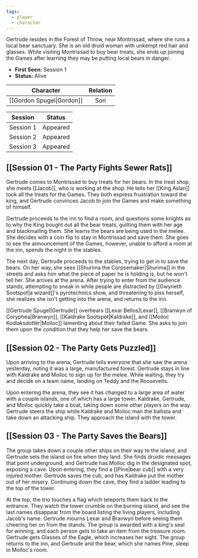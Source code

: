 ```yaml
---
tags:
  - player
  - character
---
```

Gertrude resides in the Forest of Throw, near Montrissad, where she runs a local bear sanctuary. She is an old druid woman with unkempt red hair and glasses. While visiting Montrissad to buy bear treats, she ends up joining the Games after learning they may be putting local bears in danger.

- **First Seen:** Session 1
- **Status:** Alive

| Character | Relation |
| :--: | :--: |
| [[Gordon Spugel\|Gordon]] | Son |

|  Session  |  Status  |
| :-------: | :------: |
| Session 1 | Appeared |
| Session 2 | Appeared |
| Session 3 | Appeared |
## [[Session 01 - The Party Fights Sewer Rats]]
Gertrude comes to Montrissad to buy treats for her bears. In the treat shop, she meets [[Jacob]], who is working at the shop. He tells her [[King Aslan]] took all the treats for the Games. They both express frustration toward the king, and Gertrude convinces Jacob to join the Games and make something of himself.

Gertrude proceeds to the inn to find a room, and questions some knights as to why the King bought out all the bear treats, guilting them with her age and blackmailing them. She learns the bears are being used in the melee. She decides with a coin flip to stay in Montrissad and save them. She goes to see the announcement of the Games, however, unable to afford a room at the inn, spends the night in the stables.

The next day, Gertrude proceeds to the stables, trying to get in to save the bears. On her way, she sees [[Shurima the Corpsemaker|Shurima]] in the streets and asks him what the piece of paper he is holding is, but he won't tell her. She arrives at the arena. After trying to enter from the audience stands, attempting to sneak in while people are distracted by [[Gwyneth Sootspot|a wizard]]'s pyrotechnics show, and threatening to piss herself, she realizes she isn't getting into the arena, and returns to the inn.

[[Gertrude Spugel|Gertrude]] overhears [[Lexar Bellos|Lexar]], [[Branwyn of Coryphea|Branwyn]], [[Kaldrake Sootspot|Kaldrake]], and [[Moiloc Kodlaksdottër|Moiloc]] lamenting about their failed Game. She asks to join them upon the condition that they help her save the bears.
## [[Session 02 - The Party Gets Puzzled]]
Upon arriving to the arena, Gertrude tells everyone that she saw the arena yesterday, noting it was a large, manufactured forest. Gertrude stays in line with Kaldrake and Moiloc to sign up for the melee. While waiting, they try and decide on a team name, landing on Teddy and the Roosevelts.

Upon entering the arena, they see it has changed to a large area of water with a couple islands, one of which has a large tower. Kaldrake, Gertrude, and Moiloc quickly take a boat, taking down some other players on the way. Gertrude steers the ship while Kaldrake and Moiloc man the ballista and take down an attacking ship. They approach the island with the tower.
## [[Session 03 - The Party Saves the Bears]]
The group takes down a couple other ships on their way to the island, and Gertrude sets the island on fire when they land. She finds druidic messages that point underground, and Gertrude has Moiloc dig in the designated spot, exposing a cave. Upon entering, they find a [[Pine|bear cub]] with a very injured mother. Gertrude saves the cub, and has Kaldrake put the mother out of her misery. Continuing down the cave, they find a ladder leading to the top of the tower.

At the top, the trio touches a flag which teleports them back to the entrance. They watch the tower crumble on the burning island, and see the last names disappear from the board listing the living players, including Jacob's name. Gertrude mourns Lexar and Branwyn before seeing them cheering her on from the stands. The group is awarded with a king's seal for winning, and each person gets to take an item from the treasure room. Gertrude gets Glasses of the Eagle, which increases her sight. The group returns to the inn, and Gertrude and the bear, which she names Pine, sleep in Moiloc's room.
